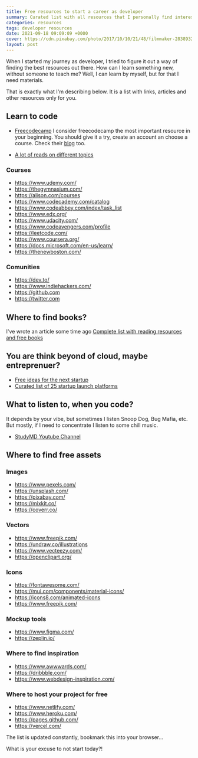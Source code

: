 ```yaml
---
title: Free resources to start a career as developer
summary: Curated list with all resources that I personally find interesting to share for developers at the beginning of their career.
categories: resources
tags: developer resources
date: 2021-09-18 09:09:09 +0000
cover: https://cdn.pixabay.com/photo/2017/10/10/21/48/filmmaker-2838932_1280.jpg
layout: post
---
```


When I started my journey as developer, I tried to figure it out a way of finding the best resources out there. How can I learn something new, without someone to teach me? Well, I can learn by myself, but for that I need materials.

That is exactly what I'm describing below. It is a list with links, articles and other resources only for you.

## Learn to code

- [Freecodecamp](https://www.freecodecamp.org/)
I consider freecodecamp the most important resource in your beginning. You should give it a try, create an account an choose a course. Check their [blog](https://www.freecodecamp.org/news/) too.

- [A lot of reads on different topics](https://medium.com)


### Courses

- https://www.udemy.com/
- https://thegymnasium.com/
- https://alison.com/courses
- https://www.codecademy.com/catalog
- https://www.codeabbey.com/index/task_list
- https://www.edx.org/
- https://www.udacity.com/
- https://www.codeavengers.com/profile
- https://leetcode.com/
- https://www.coursera.org/
- https://docs.microsoft.com/en-us/learn/
- https://thenewboston.com/

### Comunities

- https://dev.to/
- https://www.indiehackers.com/
- https://github.com
- https://twitter.com

## Where to find books?

I've wrote an article some time ago [Complete list with reading resources and free books](https://boobo94.github.io/resources/free-books-and-reading-resources/)

## You are think beyond of cloud, maybe entreprenuer?

- [Free ideas for the next startup](https://boobo94.github.io/startup/free-ideas-for-the-next-startup/)
- [Curated list of 25 startup launch platforms](https://boobo94.github.io/startup/curated-list-startup-launch-platforms/)

## What to listen to, when you code?

It depends by your vibe, but sometimes I listen Snoop Dog, Bug Mafia, etc. But mostly, if I need to concentrate I listen to some chill music.

- [StudyMD Youtube Channel](https://www.youtube.com/channel/UC5CRP-6oxYenIgBj17CkBZg)

## Where to find free assets

### Images

- https://www.pexels.com/
- https://unsplash.com/
- https://pixabay.com/
- https://mixkit.co/
- https://coverr.co/

### Vectors

- https://www.freepik.com/
- https://undraw.co/illustrations
- https://www.vecteezy.com/
- https://openclipart.org/

### Icons

- https://fontawesome.com/
- https://mui.com/components/material-icons/
- https://icons8.com/animated-icons
- https://www.freepik.com/

### Mockup tools

- https://www.figma.com/
- https://zeplin.io/

### Where to find inspiration

- https://www.awwwards.com/
- https://dribbble.com/
- https://www.webdesign-inspiration.com/

### Where to host your project for free

- https://www.netlify.com/
- https://www.heroku.com/
- https://pages.github.com/
- https://vercel.com/


The list is updated constantly, bookmark this into your browser...

What is your excuse to not start today?!